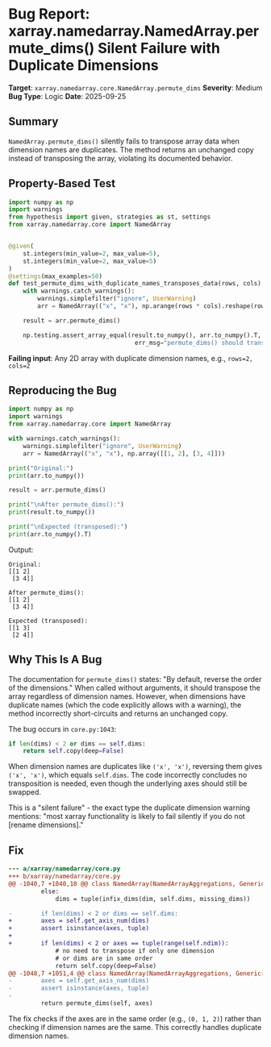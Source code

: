 # Bug Report: xarray.namedarray.NamedArray.permute_dims() Silent Failure with Duplicate Dimensions

**Target**: `xarray.namedarray.core.NamedArray.permute_dims`
**Severity**: Medium
**Bug Type**: Logic
**Date**: 2025-09-25

## Summary

`NamedArray.permute_dims()` silently fails to transpose array data when dimension names are duplicates. The method returns an unchanged copy instead of transposing the array, violating its documented behavior.

## Property-Based Test

```python
import numpy as np
import warnings
from hypothesis import given, strategies as st, settings
from xarray.namedarray.core import NamedArray


@given(
    st.integers(min_value=2, max_value=5),
    st.integers(min_value=2, max_value=5)
)
@settings(max_examples=50)
def test_permute_dims_with_duplicate_names_transposes_data(rows, cols):
    with warnings.catch_warnings():
        warnings.simplefilter("ignore", UserWarning)
        arr = NamedArray(("x", "x"), np.arange(rows * cols).reshape(rows, cols))

    result = arr.permute_dims()

    np.testing.assert_array_equal(result.to_numpy(), arr.to_numpy().T,
                                   err_msg="permute_dims() should transpose data even with duplicate dimension names")
```

**Failing input**: Any 2D array with duplicate dimension names, e.g., `rows=2, cols=2`

## Reproducing the Bug

```python
import numpy as np
import warnings
from xarray.namedarray.core import NamedArray

with warnings.catch_warnings():
    warnings.simplefilter("ignore", UserWarning)
    arr = NamedArray(("x", "x"), np.array([[1, 2], [3, 4]]))

print("Original:")
print(arr.to_numpy())

result = arr.permute_dims()

print("\nAfter permute_dims():")
print(result.to_numpy())

print("\nExpected (transposed):")
print(arr.to_numpy().T)
```

Output:
```
Original:
[[1 2]
 [3 4]]

After permute_dims():
[[1 2]
 [3 4]]

Expected (transposed):
[[1 3]
 [2 4]]
```

## Why This Is A Bug

The documentation for `permute_dims()` states: "By default, reverse the order of the dimensions." When called without arguments, it should transpose the array regardless of dimension names. However, when dimensions have duplicate names (which the code explicitly allows with a warning), the method incorrectly short-circuits and returns an unchanged copy.

The bug occurs in `core.py:1043`:

```python
if len(dims) < 2 or dims == self.dims:
    return self.copy(deep=False)
```

When dimension names are duplicates like `('x', 'x')`, reversing them gives `('x', 'x')`, which equals `self.dims`. The code incorrectly concludes no transposition is needed, even though the underlying axes should still be swapped.

This is a "silent failure" - the exact type the duplicate dimension warning mentions: "most xarray functionality is likely to fail silently if you do not [rename dimensions]."

## Fix

```diff
--- a/xarray/namedarray/core.py
+++ b/xarray/namedarray/core.py
@@ -1040,7 +1040,10 @@ class NamedArray(NamedArrayAggregations, Generic[_ShapeType_co, _DType_co]):
         else:
             dims = tuple(infix_dims(dim, self.dims, missing_dims))

-        if len(dims) < 2 or dims == self.dims:
+        axes = self.get_axis_num(dims)
+        assert isinstance(axes, tuple)
+
+        if len(dims) < 2 or axes == tuple(range(self.ndim)):
             # no need to transpose if only one dimension
             # or dims are in same order
             return self.copy(deep=False)
@@ -1048,7 +1051,4 @@ class NamedArray(NamedArrayAggregations, Generic[_ShapeType_co, _DType_co]):
-        axes = self.get_axis_num(dims)
-        assert isinstance(axes, tuple)
-
         return permute_dims(self, axes)
```

The fix checks if the axes are in the same order (e.g., `(0, 1, 2)`) rather than checking if dimension names are the same. This correctly handles duplicate dimension names.